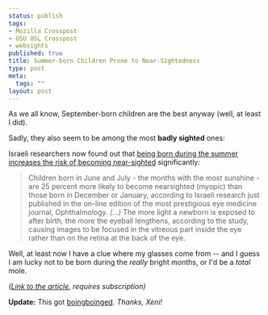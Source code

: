 ```yaml
--- 
status: publish
tags: 
- Mozilla Crosspost
- OSU OSL Crosspost
- websights
published: true
title: Summer-born Children Prone to Near-Sightedness
type: post
meta: 
  tags: ""
layout: post
---
```

As we all know, September-born children are the best anyway (well, at least I did).

Sadly, they also seem to be among the most <strong>badly sighted</strong> ones:

Israeli researchers now found out that <a href="http://www.jpost.com/servlet/Satellite?cid=1188128148948&pagename=JPost%2FJPArticle%2FShowFull">being born during the summer increases the risk of becoming near-sighted</a> significantly:

<blockquote>Children born in June and July - the months with the most sunshine - are 25 percent more likely to become nearsighted (myopic) than those born in December or January, according to Israeli research just published in the on-line edition of the most prestigious eye medicine journal, Ophthalmology. <em>(...)</em>
The more light a newborn is exposed to after birth, the more the eyeball lengthens, according to the study, causing images to be focused in the vitreous part inside the eye rather than on the retina at the back of the eye.</blockquote>

Well, at least now I have a clue where my glasses come from -- and I guess I am lucky not to be born during the <em>really</em> bright months, or I'd be a <em>total</em> mole.

<em>(<a href="http://www.sciencedirect.com/science?_ob=ArticleURL&_udi=B6VT2-4PF0X4C-4&_user=10&_coverDate=08%2F15%2F2007&_rdoc=1&_fmt=&_orig=search&_sort=d&view=c&_acct=C000050221&_version=1&_urlVersion=0&_userid=10&md5=e663b142c0b9abbc0be860c65dc03275">Link to the article</a>, requires subscription)</em>

<strong>Update:</strong> This got <a href="http://www.boingboing.net/2007/08/30/short-links-faster-t.html">boingboinged</a>. <em>Thanks, Xeni!</em>
